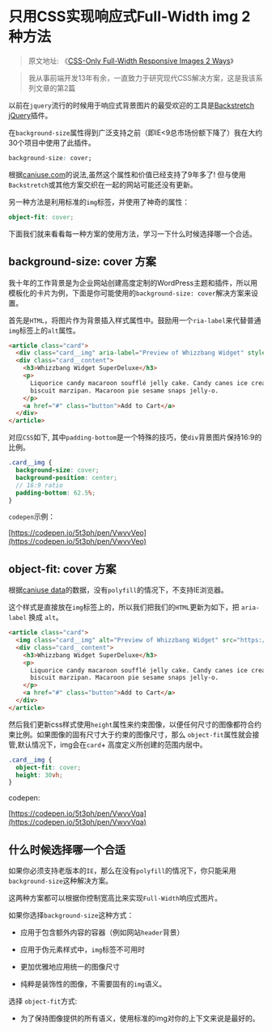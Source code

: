 # 只用CSS实现响应式Full-Width img 2种方法

> 原文地址: 《[CSS-Only Full-Width Responsive Images 2 Ways](https://moderncss.dev/css-only-full-width-responsive-images-2-ways/)》

> 我从事前端开发13年有余，一直致力于研究现代CSS解决方案，这是我该系列文章的第2篇

以前在`jquery`流行的时候用于响应式背景图片的最受欢迎的工具是[Backstretch jQuery](https://www.jquery-backstretch.com/)插件。

在`background-size`属性得到广泛支持之前（即IE<9总市场份额下降了）我在大约30个项目中使用了此插件。

``` css
background-size: cover;
```

根据[caniuse.com](https://caniuse.com/#feat=mdn-css_properties_background-size_contain_and_cover)的说法,虽然这个属性和价值已经支持了9年多了! 但与使用`Backstretch`或其他方案交织在一起的网站可能还没有更新。

另一种方法是利用标准的`img`标签，并使用了神奇的属性：

```scss
object-fit: cover;
```

下面我们就来看看每一种方案的使用方法，学习一下什么时候选择哪一个合适。

## background-size: cover 方案

[//]:<> (A decade of my background was creating highly customized WordPress themes and plugins for enterprise websites. So using the example of templated cards, here's how you might set up using the background-size: cover solution.)

我十年的工作背景是为企业网站创建高度定制的WordPress主题和插件，所以用模板化的卡片为例，下面是你可能使用的`background-size: cover`解决方案来设置。

首先是`HTML`，将图片作为背景插入样式属性中。鼓励用一个`ria-label`来代替普通`img`标签上的`alt`属性。

```html
<article class="card">
  <div class="card__img" aria-label="Preview of Whizzbang Widget" style="background-image: url(https://placeimg.com/320/240/tech)"></div>
  <div class="card__content">
    <h3>Whizzbang Widget SuperDeluxe</h3>
    <p>
      Liquorice candy macaroon soufflé jelly cake. Candy canes ice cream
      biscuit marzipan. Macaroon pie sesame snaps jelly-o.
    </p>
    <a href="#" class="button">Add to Cart</a>
  </div>
</article>
```

对应`CSS`如下, 其中`padding-bottom`是一个特殊的技巧，使`div`背景图片保持16:9的比例。

```scss
.card__img {
  background-size: cover;
  background-position: center;
  // 16:9 ratio
  padding-bottom: 62.5%;
}
```

`codepen`示例：

[https://codepen.io/5t3ph/pen/VwvvVeo](https://codepen.io/5t3ph/pen/VwvvVeo)

## object-fit: cover 方案

根据[caniuse data](https://caniuse.com/#search=object-fit)的数据，没有`polyfill`的情况下，不支持IE浏览器。

这个样式是直接放在`img`标签上的，所以我们把我们的`HTML`更新为如下，把 `aria-label` 换成 `alt`。

```html
<article class="card">
  <img class="card__img" alt="Preview of Whizzbang Widget" src="https://placeimg.com/320/240/tech"/>
  <div class="card__content">
    <h3>Whizzbang Widget SuperDeluxe</h3>
    <p>
      Liquorice candy macaroon soufflé jelly cake. Candy canes ice cream
      biscuit marzipan. Macaroon pie sesame snaps jelly-o.
    </p>
    <a href="#" class="button">Add to Cart</a>
  </div>
</article>
```
然后我们更新css样式使用`height`属性来约束图像，以便任何尺寸的图像都符合约束比例。如果图像的固有尺寸大于约束的图像尺寸，那么 `object-fit`属性就会接管,默认情况下，img会在`card`+ 高度定义所创建的范围内居中。

```css
.card__img {
  object-fit: cover;
  height: 30vh;
}
```

codepen:

[https://codepen.io/5t3ph/pen/VwvvVqa](https://codepen.io/5t3ph/pen/VwvvVqa)

## 什么时候选择哪一个合适

如果你必须支持老版本的`IE`，那么在没有`polyfill`的情况下，你只能采用`background-size`这种解决方案。

这两种方案都可以根据你控制宽高比来实现`Full-Width`响应式图片。

如果你选择`background-size`这种方式：

- 应用于包含额外内容的容器（例如网站`header`背景）

- 应用于伪元素样式中，`img`标签不可用时

- 更加优雅地应用统一的图像尺寸

- 纯粹是装饰性的图像，不需要固有的`img`语义。

选择 `object-fit`方式:

- 为了保持图像提供的所有语义，使用标准的img对你的上下文来说是最好的。
